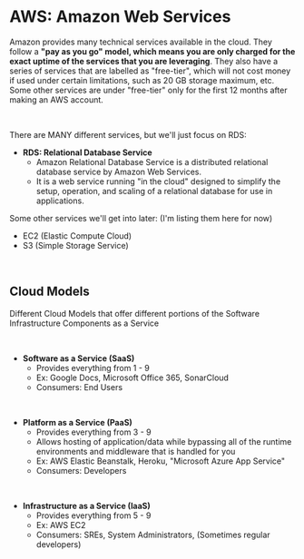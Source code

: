 # AWS: Amazon Web Services
Amazon provides many technical services available in the cloud. 
They follow a **"pay as you go" model, which means you are only charged for the exact uptime of the services that you are leveraging**.
They also have a series of services that are labelled as "free-tier", which will not cost money if used under certain limitations, such as 20 GB storage maximum, etc.
Some other services are under "free-tier" only for the first 12 months after making an AWS account.

<br>

There are MANY different services, but we'll just focus on RDS:
- **RDS: Relational Database Service**
    - Amazon Relational Database Service is a distributed relational database service by Amazon Web Services. 
    - It is a web service running "in the cloud" designed to simplify the setup, operation, and scaling of a relational database for use in applications.


Some other services we'll get into later:  (I'm listing them here for now)
- EC2 (Elastic Compute Cloud)
- S3 (Simple Storage Service)

<br>

## Cloud Models
Different Cloud Models that offer different portions of the Software Infrastructure Components as a Service

<br>

- **Software as a Service (SaaS)**
    - Provides everything from 1 - 9
    - Ex: Google Docs, Microsoft Office 365, SonarCloud
    - Consumers: End Users
<br>

- **Platform as a Service (PaaS)**
    - Provides everything from 3 - 9
    - Allows hosting of application/data while bypassing all of the runtime environments and middleware that is handled for you
    - Ex: AWS Elastic Beanstalk, Heroku, "Microsoft Azure App Service"
    - Consumers: Developers

<br>

- **Infrastructure as a Service (IaaS)**
    - Provides everything from 5 - 9
    - Ex: AWS EC2
    - Consumers: SREs, System Administrators, (Sometimes regular developers)